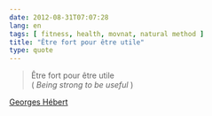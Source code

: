 ```yaml
---
date: 2012-08-31T07:07:28
lang: en
tags: [ fitness, health, movnat, natural method ]
title: "Être fort pour être utile"
type: quote
---
```


> Être fort pour être utile\
> ( *Being strong to be useful* )

[Georges Hébert](http://en.wikipedia.org/wiki/Georges_H%C3%A9bert)

